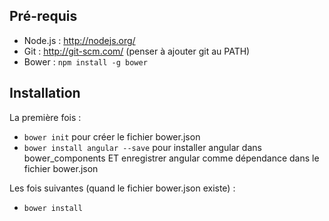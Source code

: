 ## Pré-requis

* Node.js : http://nodejs.org/
* Git : http://git-scm.com/ (penser à ajouter git au PATH)
* Bower : `npm install -g bower`

## Installation

La première fois :
* `bower init` pour créer le fichier bower.json
* `bower install angular --save` pour installer angular dans bower_components ET enregistrer angular comme dépendance
dans le fichier bower.json

Les fois suivantes (quand le fichier bower.json existe) :
* `bower install`

